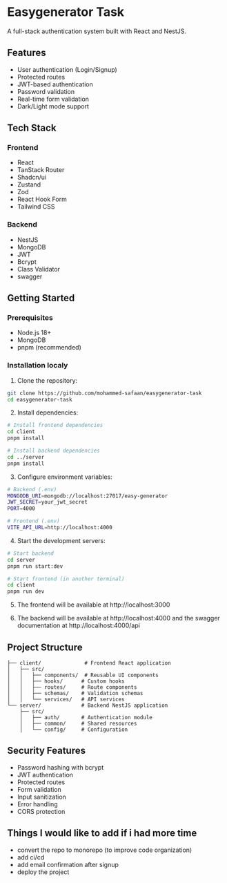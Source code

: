 # Easygenerator Task

A full-stack authentication system built with React and NestJS.

## Features

- User authentication (Login/Signup)
- Protected routes
- JWT-based authentication
- Password validation
- Real-time form validation
- Dark/Light mode support

## Tech Stack

### Frontend

- React
- TanStack Router
- Shadcn/ui
- Zustand
- Zod
- React Hook Form
- Tailwind CSS

### Backend

- NestJS
- MongoDB
- JWT
- Bcrypt
- Class Validator
- swagger

## Getting Started

### Prerequisites

- Node.js 18+
- MongoDB
- pnpm (recommended)

### Installation localy

1. Clone the repository:

```bash
git clone https://github.com/mohammed-safaan/easygenerator-task
cd easygenerator-task
```

2. Install dependencies:

```bash
# Install frontend dependencies
cd client
pnpm install

# Install backend dependencies
cd ../server
pnpm install
```

3. Configure environment variables:

```bash
# Backend (.env)
MONGODB_URI=mongodb://localhost:27017/easy-generator
JWT_SECRET=your_jwt_secret
PORT=4000

# Frontend (.env)
VITE_API_URL=http://localhost:4000
```

4. Start the development servers:

```bash
# Start backend
cd server
pnpm run start:dev

# Start frontend (in another terminal)
cd client
pnpm run dev
```

5. The frontend will be available at http://localhost:3000

6. The backend will be available at http://localhost:4000 and the swagger documentation at http://localhost:4000/api

## Project Structure

```
├── client/              # Frontend React application
│   ├── src/
│   │   ├── components/  # Reusable UI components
│   │   ├── hooks/      # Custom hooks
│   │   ├── routes/     # Route components
│   │   ├── schemas/    # Validation schemas
│   │   └── services/   # API services
└── server/             # Backend NestJS application
    ├── src/
    │   ├── auth/       # Authentication module
    │   ├── common/     # Shared resources
    │   └── config/     # Configuration
```

## Security Features

- Password hashing with bcrypt
- JWT authentication
- Protected routes
- Form validation
- Input sanitization
- Error handling
- CORS protection

## Things I would like to add if i had more time

- convert the repo to monorepo (to improve code organization)
- add ci/cd
- add email confirmation after signup
- deploy the project
